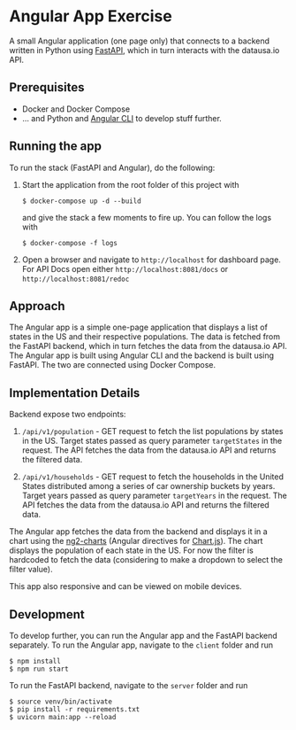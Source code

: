 # Angular App Exercise

A small Angular application (one page only) that connects to a backend written in Python using [FastAPI](https://fastapi.tiangolo.com/), which in turn interacts with the datausa.io API. 

## Prerequisites
* Docker and Docker Compose
* ... and Python and [Angular CLI](https://cli.angular.io/) to develop
  stuff further.

## Running the app
To run the stack (FastAPI and Angular),
do the following:

1. Start the application from the root folder of this project with
   ```
   $ docker-compose up -d --build
   ```
   and give the stack a few moments to fire up. You can follow the logs
   with
   ```
   $ docker-compose -f logs
   ```
1. Open a browser and navigate to `http://localhost` for dashboard page. For API Docs open either `http://localhost:8081/docs` or `http://localhost:8081/redoc`  

## Approach

The Angular app is a simple one-page application that displays a list of states in the US and their respective populations. The data is fetched from the FastAPI backend, which in turn fetches the data from the datausa.io API. The Angular app is built using Angular CLI and the backend is built using FastAPI. The two are connected using Docker Compose.

## Implementation Details

Backend expose two endpoints:
1. `/api/v1/population` - GET request to fetch the list populations by states in the US. Target states passed as query parameter `targetStates` in the request. The API fetches the data from the datausa.io API and returns the filtered data.

2. `/api/v1/households` - GET request to fetch the households in the United States distributed among a series of car ownership buckets by years. Target years passed as query parameter `targetYears` in the request. The API fetches the data from the datausa.io API and returns the filtered data.

The Angular app fetches the data from the backend and displays it in a chart using the [ng2-charts](https://valor-software.com/ng2-charts/) (Angular directives for [Chart.js](https://www.chartjs.org/)). The chart displays the population of each state in the US. For now the filter is hardcoded to fetch the data (considering to make a dropdown to select the filter value). 

This app also responsive and can be viewed on mobile devices.

## Development

To develop further, you can run the Angular app and the FastAPI backend separately. To run the Angular app, navigate to the `client` folder and run
```
$ npm install
$ npm run start
```

To run the FastAPI backend, navigate to the `server` folder and run
```
$ source venv/bin/activate
$ pip install -r requirements.txt
$ uvicorn main:app --reload
```